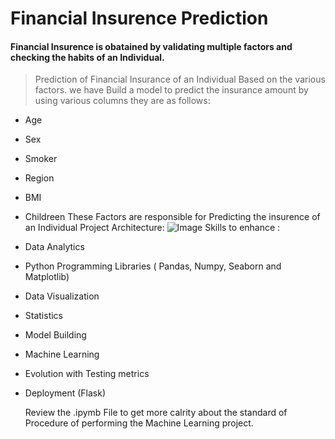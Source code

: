 # Financial Insurence Prediction 

####   Financial Insurence is obatained by validating multiple factors and checking the habits of an Individual.
> Prediction of Financial Insurance of an Individual Based on the various factors. we  have Build a model to predict the insurance amount by using various columns they are as follows:
- Age
- Sex
- Smoker
- Region
- BMI
- Childreen
These Factors are responsible for Predicting the insurence of an Individual
Project  Architecture:
  ![Image]("https://github.com/user-attachments/assets/33d56d2f-5f92-4eef-8a93-7625f1887213")
Skills to enhance :
- Data Analytics
- Python Programming Libraries ( Pandas, Numpy, Seaborn and Matplotlib)
- Data Visualization
- Statistics
- Model Building
- Machine Learning
- Evolution with Testing metrics
- Deployment (Flask)

  Review the .ipymb File to get more calrity about the standard of Procedure of  performing the Machine Learning project. 
  
